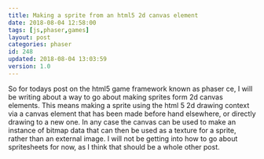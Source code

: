 ```yaml
---
title: Making a sprite from an html5 2d canvas element
date: 2018-08-04 12:58:00
tags: [js,phaser,games]
layout: post
categories: phaser
id: 248
updated: 2018-08-04 13:03:59
version: 1.0
---
```


So for todays post on the html5 game framework known as phaser ce, I will be writing about a way to go about making sprites form 2d canvas elements. This means making a sprite using the html 5 2d drawing context via a canvas element that has been made before hand elsewhere, or directly drawing to a new one. In any case the canvas can be used to make an instance of bitmap data that can then be used as a texture for a sprite, rather than an external image. I will not be getting into how to go about spritesheets for now, as I think that should be a whole other post.

<!-- more -->

